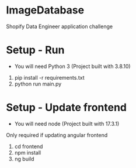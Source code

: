 # ImageDatabase
Shopify Data Engineer application challenge

# Setup - Run
* You will need Python 3 (Project built with 3.8.10)

1. pip install -r requirements.txt
2. python run main.py

# Setup - Update frontend
* You will need node (Project built with 17.3.1)

Only required if updating angular frontend
1. cd frontend
2. npm install
3. ng build
